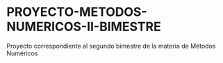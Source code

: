 # PROYECTO-METODOS-NUMERICOS-II-BIMESTRE
Proyecto correspondiente al segundo bimestre de la materia de Métodos Numéricos
